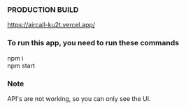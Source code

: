 ### PRODUCTION BUILD
https://aircall-ku2t.vercel.app/

### To run this app, you need to run these commands
npm i\
npm start

### Note
API's are not working, so you can only see the UI.
